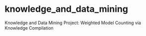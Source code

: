 # knowledge_and_data_mining
Knowledge and Data Mining Project: Weighted Model Counting via Knowledge Compilation
